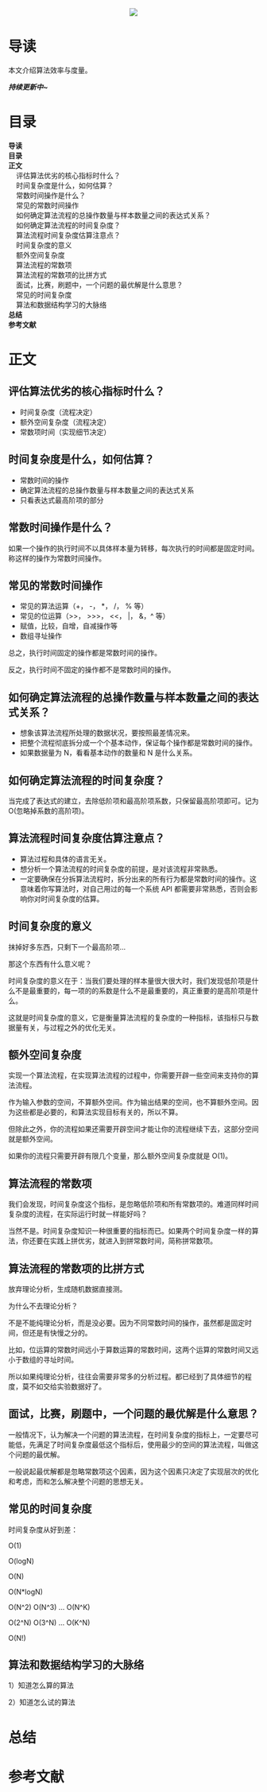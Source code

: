 <div align="center"><img src="https://gitee.com/struggle3014/picBed/raw/master/name_code.png"></div>

# 导读

本文介绍算法效率与度量。

***持续更新中~***



# 目录

<nav>
<a href='#导读' style='text-decoration:none;font-weight:bolder'>导读</a><br/>
<a href='#目录' style='text-decoration:none;font-weight:bolder'>目录</a><br/>
<a href='#正文' style='text-decoration:none;font-weight:bolder'>正文</a><br/>
&nbsp;&nbsp;&nbsp;&nbsp;<a href='#评估算法优劣的核心指标时什么？' style='text-decoration:none;${border-style}'>评估算法优劣的核心指标时什么？</a><br/>
&nbsp;&nbsp;&nbsp;&nbsp;<a href='#时间复杂度是什么，如何估算？' style='text-decoration:none;${border-style}'>时间复杂度是什么，如何估算？</a><br/>
&nbsp;&nbsp;&nbsp;&nbsp;<a href='#常数时间操作是什么？' style='text-decoration:none;${border-style}'>常数时间操作是什么？</a><br/>
&nbsp;&nbsp;&nbsp;&nbsp;<a href='#常见的常数时间操作' style='text-decoration:none;${border-style}'>常见的常数时间操作</a><br/>
&nbsp;&nbsp;&nbsp;&nbsp;<a href='#如何确定算法流程的总操作数量与样本数量之间的表达式关系？' style='text-decoration:none;${border-style}'>如何确定算法流程的总操作数量与样本数量之间的表达式关系？</a><br/>
&nbsp;&nbsp;&nbsp;&nbsp;<a href='#如何确定算法流程的时间复杂度？' style='text-decoration:none;${border-style}'>如何确定算法流程的时间复杂度？</a><br/>
&nbsp;&nbsp;&nbsp;&nbsp;<a href='#算法流程时间复杂度估算注意点？' style='text-decoration:none;${border-style}'>算法流程时间复杂度估算注意点？</a><br/>
&nbsp;&nbsp;&nbsp;&nbsp;<a href='#时间复杂度的意义' style='text-decoration:none;${border-style}'>时间复杂度的意义</a><br/>
&nbsp;&nbsp;&nbsp;&nbsp;<a href='#额外空间复杂度' style='text-decoration:none;${border-style}'>额外空间复杂度</a><br/>
&nbsp;&nbsp;&nbsp;&nbsp;<a href='#算法流程的常数项' style='text-decoration:none;${border-style}'>算法流程的常数项</a><br/>
&nbsp;&nbsp;&nbsp;&nbsp;<a href='#算法流程的常数项的比拼方式' style='text-decoration:none;${border-style}'>算法流程的常数项的比拼方式</a><br/>
&nbsp;&nbsp;&nbsp;&nbsp;<a href='#面试，比赛，刷题中，一个问题的最优解是什么意思？' style='text-decoration:none;${border-style}'>面试，比赛，刷题中，一个问题的最优解是什么意思？</a><br/>
&nbsp;&nbsp;&nbsp;&nbsp;<a href='#常见的时间复杂度' style='text-decoration:none;${border-style}'>常见的时间复杂度</a><br/>
&nbsp;&nbsp;&nbsp;&nbsp;<a href='#算法和数据结构学习的大脉络' style='text-decoration:none;${border-style}'>算法和数据结构学习的大脉络</a><br/>
<a href='#总结' style='text-decoration:none;font-weight:bolder'>总结</a><br/>
<a href='#参考文献' style='text-decoration:none;font-weight:bolder'>参考文献</a><br/>
</nav>

# 正文

## 评估算法优劣的核心指标时什么？

* 时间复杂度（流程决定）
* 额外空间复杂度（流程决定）
* 常数项时间（实现细节决定）



## 时间复杂度是什么，如何估算？

* 常数时间的操作
* 确定算法流程的总操作数量与样本数量之间的表达式关系
* 只看表达式最高阶项的部分



## 常数时间操作是什么？

如果一个操作的执行时间不以具体样本量为转移，每次执行的时间都是固定时间。称这样的操作为常数时间操作。



## 常见的常数时间操作

* 常见的算法运算（+， -， *， /， % 等）
* 常见的位运算（>>， >>>， <<， |， &，^ 等）
* 赋值，比较，自增，自减操作等
* 数组寻址操作

总之，执行时间固定的操作都是常数时间的操作。

反之，执行时间不固定的操作都不是常数时间的操作。



## 如何确定算法流程的总操作数量与样本数量之间的表达式关系？

* 想象该算法流程所处理的数据状况，要按照最差情况来。
* 把整个流程彻底拆分成一个个基本动作，保证每个操作都是常数时间的操作。
* 如果数据量为 N，看看基本动作的数量和 N 是什么关系。



## 如何确定算法流程的时间复杂度？

当完成了表达式的建立，去除低阶项和最高阶项系数，只保留最高阶项即可。记为 O(忽略掉系数的高阶项)。



## 算法流程时间复杂度估算注意点？

* 算法过程和具体的语言无关。
* 想分析一个算法流程的时间复杂度的前提，是对该流程非常熟悉。
* 一定要确保在分拆算法流程时，拆分出来的所有行为都是常数时间的操作。这意味着你写算法时，对自己用过的每一个系统 API 都需要非常熟悉，否则会影响你对时间复杂度的估算。



## 时间复杂度的意义

抹掉好多东西，只剩下一个最高阶项...

那这个东西有什么意义呢？

时间复杂度的意义在于：当我们要处理的样本量很大很大时，我们发现低阶项是什么不是最重要的，每一项的的系数是什么不是最重要的，真正重要的是高阶项是什么。

这就是时间复杂度的意义，它是衡量算法流程的复杂度的一种指标，该指标只与数据量有关，与过程之外的优化无关。



## 额外空间复杂度

实现一个算法流程，在实现算法流程的过程中，你需要开辟一些空间来支持你的算法流程。

作为输入参数的空间，不算额外空间。作为输出结果的空间，也不算额外空间。因为这些都是必要的，和算法实现目标有关的，所以不算。

但除此之外，你的流程如果还需要开辟空间才能让你的流程继续下去，这部分空间就是额外空间。

如果你的流程只需要开辟有限几个变量，那么额外空间复杂度就是 O(1)。



## 算法流程的常数项

我们会发现，时间复杂度这个指标，是忽略低阶项和所有常数项的。难道同样时间复杂度的流程，在实际运行时就一样能好吗？

当然不是。时间复杂度知识一种很重要的指标而已。如果两个时间复杂度一样的算法，你还要在实践上拼优劣，就进入到拼常数时间，简称拼常数项。



## 算法流程的常数项的比拼方式

放弃理论分析，生成随机数据直接测。

为什么不去理论分析？

不是不能纯理论分析，而是没必要。因为不同常数时间的操作，虽然都是固定时间，但还是有快慢之分的。

比如，位运算的常数时间远小于算数运算的常数时间，这两个运算的常数时间又远小于数组的寻址时间。

所以如果纯理论分析，往往会需要非常多的分析过程。都已经到了具体细节的程度，莫不如交给实验数据好了。



## 面试，比赛，刷题中，一个问题的最优解是什么意思？

一般情况下，认为解决一个问题的算法流程，在时间复杂度的指标上，一定要尽可能低，先满足了时间复杂度最低这个指标后，使用最少的空间的算法流程，叫做这个问题的最优解。

一般说起最优解都是忽略常数项这个因素，因为这个因素只决定了实现层次的优化和考虑，而和怎么解决整个问题的思想无关。



## 常见的时间复杂度

时间复杂度从好到差：

O(1)

O(logN)

O(N)

O(N*logN)

O(N^2) O(N^3) ... O(N^K)

O(2^N) O(3^N) ... O(K^N)

O(N!)



## 算法和数据结构学习的大脉络

1）知道怎么算的算法

2）知道怎么试的算法



# 总结



# 参考文献

